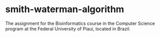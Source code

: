 # smith-waterman-algorithm
The assignment for the Bioinformatics course in the Computer Science program at the Federal University of Piauí, located in Brazil.
